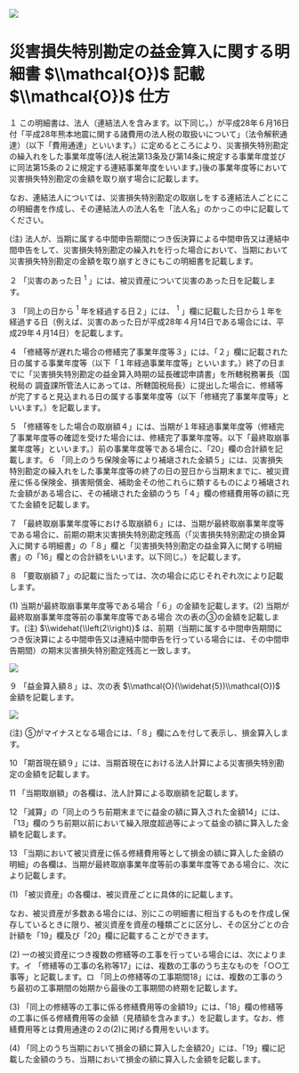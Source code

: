 ![](https://www.nta.go.jp/tmp/bc56f125-a824-4c55-9dd4-2179c6701419/images/a2ea435579f0bf7ef604a4b2dde998f4d9a9adf529382c97a72be4209d430465.jpg)

# 災害損失特別勘定の益金算入に関する明細書 $\\mathcal{O})$ 記載 $\\mathcal{O})$ 仕方

１ この明細書は、法人（連結法人を含みます。以下同じ。）が平成28年６月16日付「平成28年熊本地震に関する諸費用の法人税の取扱いについて」（法令解釈通達）（以下「費用通達」といいます。）に定めるところにより、災害損失特別勘定の繰入れをした事業年度等(法人税法第13条及び第14条に規定する事業年度並びに同法第15条の２に規定する連結事業年度をいいます。)後の事業年度等において災害損失特別勘定の金額を取り崩す場合に記載します。

なお、連結法人については、災害損失特別勘定の取崩しをする連結法人ごとにこの明細書を作成し、その連結法人の法人名を「法人名」のかっこの中に記載してください。

(注) 法人が、当期に属する中間申告期間につき仮決算による中間申告又は連結中間申告をして、災害損失特別勘定の繰入れを行った場合において、当期において災害損失特別勘定の金額を取り崩すときにもこの明細書を記載します。

２ 「災害のあった日 $^{1}$ 」には、被災資産について災害のあった日を記載します。

３ 「同上の日から $^1$ 年を経過する日２」には、 $^{1}$ 」欄に記載した日から１年を経過する日（例えば、災害のあった日が平成28年４月14日である場合には、平成29年４月14日）を記載します。

４ 「修繕等が遅れた場合の修繕完了事業年度等３」には、「２」欄に記載された日の属する事業年度等（以下「１年経過事業年度等」といいます。）終了の日までに「災害損失特別勘定の益金算入時期の延長確認申請書」を所轄税務署長（国税局の 調査課所管法人にあっては、所轄国税局長）に提出した場合に、修繕等が完了すると見込まれる日の属する事業年度等（以下「修繕完了事業年度等」といいます。）を記載します。

５ 「修繕等をした場合の取崩額４」には、当期が１年経過事業年度等（修繕完了事業年度等の確認を受けた場合には、修繕完了事業年度等。以下「最終取崩事業年度等」といいます。）前の事業年度等である場合に、「20」欄の合計額を記載します。６ 「同上のうち保険金等により補塡された金額５」には、災害損失特別勘定の繰入れをした事業年度等の終了の日の翌日から当期末までに、被災資産に係る保険金、損害賠償金、補助金その他これらに類するものにより補塡された金額がある場合に、その補塡された金額のうち「４」欄の修繕費用等の額に充てた金額を記載します。

７ 「最終取崩事業年度等における取崩額６」には、当期が最終取崩事業年度等である場合に、前期の期末災害損失特別勘定残高（「災害損失特別勘定の損金算入に関する明細書」の「８」欄と「災害損失特別勘定の益金算入に関する明細書」の「16」欄との合計額をいいます。以下同じ。）を記載します。

８ 「要取崩額７」の記載に当たっては、次の場合に応じそれぞれ次により記載します。

(1) 当期が最終取崩事業年度等である場合「６」の金額を記載します。(2) 当期が最終取崩事業年度等前の事業年度等である場合 次の表の③の金額を記載します。(注) $\\widehat{\\left(2\\right)}$ は、前期（当期に属する中間申告期間につき仮決算による中間申告又は連結中間申告を行っている場合には、その中間申告期間）の期末災害損失特別勘定残高と一致します。

![](https://www.nta.go.jp/tmp/bc56f125-a824-4c55-9dd4-2179c6701419/images/5647afd42c79a960baa6af2f197ee4e6ff7802d24375adbce20d39bc8b0d6098.jpg)

９ 「益金算入額８」は、次の表 $\\mathcal{O}(\\widehat{5})\\mathcal{O})$ 金額を記載します。

![](https://www.nta.go.jp/tmp/bc56f125-a824-4c55-9dd4-2179c6701419/images/9e3ca98600b4219cb72781c5a32c828bb58f739ff11d1e5b6018e49dd7ec98a1.jpg)

(注) ⑤がマイナスとなる場合には、「８」欄に△を付して表示し、損金算入します。

10 「期首現在額９」には、当期首現在における法人計算による災害損失特別勘定の金額を記載します。

11 「当期取崩額」の各欄は、法人計算による取崩額を記載します。

12 「減算」の「同上のうち前期末までに益金の額に算入された金額14」には、「13」欄のうち前期以前において繰入限度超過等によって益金の額に算入した金額を記載します。

13 「当期において被災資産に係る修繕費用等として損金の額に算入した金額の明細」の各欄は、当期が最終取崩事業年度等前の事業年度等である場合に、次により記載します。

(1) 「被災資産」の各欄は、被災資産ごとに具体的に記載します。

なお、被災資産が多数ある場合には、別にこの明細書に相当するものを作成し保存しているときに限り、被災資産を資産の種類ごとに区分し、その区分ごとの合計額を「19」欄及び「20」欄に記載することができます。

(2) 一の被災資産につき複数の修繕等の工事を行っている場合には、次によります。イ 「修繕等の工事の名称等17」には、複数の工事のうち主なものを「○○工事等」と記載します。ロ 「同上の修繕等の工事期間18」には、複数の工事のうち最初の工事期間の始期から最後の工事期間の終期を記載します。

(3) 「同上の修繕等の工事に係る修繕費用等の金額19」には、「18」欄の修繕等の工事に係る修繕費用等の金額（見積額を含みます。）を記載します。なお、修繕費用等とは費用通達の２の(2)に掲げる費用をいいます。

(4) 「同上のうち当期において損金の額に算入した金額20」には、「19」欄に記載した金額のうち、当期において損金の額に算入した金額を記載します。